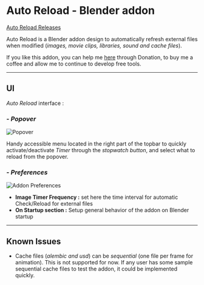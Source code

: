 # Auto Reload - Blender addon

[Auto Reload Releases](https://github.com/samytichadou/Auto_Reload_Blender_addon/releases)  

Auto Reload is a Blender addon design to automatically refresh external files when modified (*images, movie clips, libraries, sound and cache files*).  

If you like this addon, you can help me [here](https://ko-fi.com/tonton_blender) through Donation, to buy me a coffee and allow me to continue to develop free tools.
___

## **UI**

*Auto Reload* interface :  

### - ***Popover***

![Popover](https://raw.githubusercontent.com/samytichadou/Auto_Reload_Blender_addon/master/resources/graphics/autoreload_img01_popover.jpg)

Handy accessible menu located in the right part of the topbar to quickly activate/deactivate *Timer* through the *stopwatch button*, and select what to reload from the popover.

### - ***Preferences***

![Addon Preferences](https://raw.githubusercontent.com/samytichadou/Auto_Reload_Blender_addon/master/resources/graphics/autoreload_img02_prefs.jpg)

- **Image Timer Frequency :** 
set here the time interval for automatic Check/Reload for external files
- **On Startup section :** Setup general behavior of the addon on Blender startup

___

## **Known Issues**

- Cache files (*alembic and usd*) can be *sequential* (one file per frame for animation). This is not supported for now. 
If any user has some sample sequential cache files to test the addon, it could be implemented quickly.
